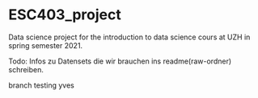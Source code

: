 # ESC403_project
Data science project for the introduction to data science cours at UZH in spring semester 2021.


Todo:
Infos zu Datensets die wir brauchen ins readme(raw-ordner) schreiben.

branch testing yves
